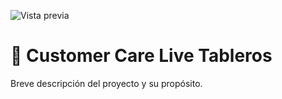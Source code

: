 ![Vista previa](https://i.postimg.cc/zG9H4704/download.png)

# 🚀 Customer Care Live Tableros


Breve descripción del proyecto y su propósito.
